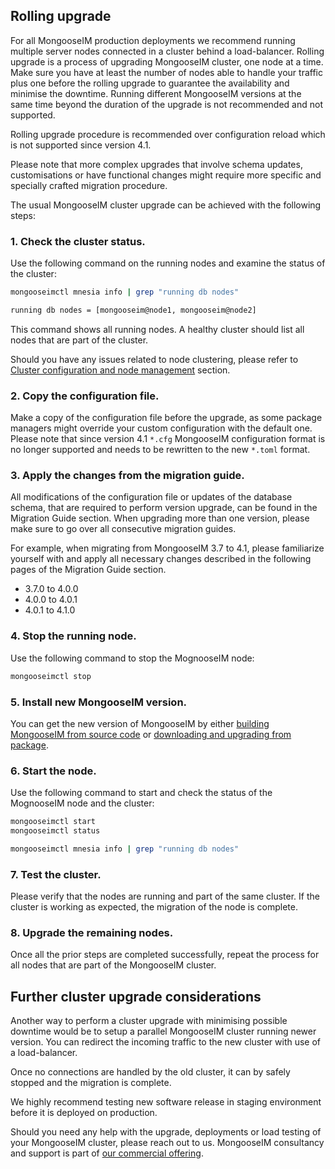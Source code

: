## Rolling upgrade
For all MongooseIM production deployments we recommend running multiple server nodes connected in a cluster behind a load-balancer.
Rolling upgrade is a process of upgrading MongooseIM cluster, one node at a time.
Make sure you have at least the number of nodes able to handle your traffic plus one before the rolling upgrade to guarantee the availability and minimise the downtime.
Running different MongooseIM versions at the same time beyond the duration of the upgrade is not recommended and not supported.

Rolling upgrade procedure is recommended over configuration reload which is not supported since version 4.1.

Please note that more complex upgrades that involve schema updates, customisations or have functional changes might require more specific and specially crafted migration procedure.

The usual MongooseIM cluster upgrade can be achieved with the following steps:

### 1. Check the cluster status.

Use the following command on the running nodes and examine the status of the cluster:

```bash
mongooseimctl mnesia info | grep "running db nodes"

running db nodes = [mongooseim@node1, mongooseim@node2]
```

This command shows all running nodes.
A healthy cluster should list all nodes that are part of the cluster.

Should you have any issues related to node clustering, please refer to [Cluster configuration and node management](Cluster-configuration-and-node-management.md) section.

### 2. Copy the configuration file.

Make a copy of the configuration file before the upgrade, as some package managers might override your custom configuration with the default one.
Please note that since version 4.1 `*.cfg` MongooseIM configuration format is no longer supported and needs to be rewritten to the new `*.toml` format.

### 3. Apply the changes from the migration guide.

All modifications of the configuration file or updates of the database schema, that are required to perform version upgrade, can be found in the Migration Guide section.
When upgrading more than one version, please make sure to go over all consecutive migration guides.

For example, when migrating from MongooseIM 3.7 to 4.1, please familiarize yourself with and apply all necessary changes described in the following pages of the Migration Guide section.

* 3.7.0 to 4.0.0
* 4.0.0 to 4.0.1
* 4.0.1 to 4.1.0

### 4. Stop the running node.

Use the following command to stop the MognooseIM node:

```bash
mongooseimctl stop
```

### 5. Install new MongooseIM version.

You can get the new version of MongooseIM by either [building MongooseIM from source code](../user-guide/How-to-build.md) or [downloading and upgrading from package](../../user-guide/Getting-started/#download-a-package).

### 6. Start the node.

Use the following command to start and check the status of the MognooseIM node and the cluster:

```bash
mongooseimctl start
mongooseimctl status

mongooseimctl mnesia info | grep "running db nodes"
```

### 7. Test the cluster.

Please verify that the nodes are running and part of the same cluster.
If the cluster is working as expected, the migration of the node is complete.

### 8. Upgrade the remaining nodes.

Once all the prior steps are completed successfully, repeat the process for all nodes that are part of the MongooseIM cluster.

## Further cluster upgrade considerations

Another way to perform a cluster upgrade with minimising possible downtime would be to setup a parallel MongooseIM cluster running newer version.
You can redirect the incoming traffic to the new cluster with use of a load-balancer.

Once no connections are handled by the old cluster, it can by safely stopped and the migration is complete.

We highly recommend testing new software release in staging environment before it is deployed on production.

Should you need any help with the upgrade, deployments or load testing of your MongooseIM cluster, please reach out to us. MongooseIM consultancy and support is part of [our commercial offering](https://www.erlang-solutions.com/products/mongooseim.html).
